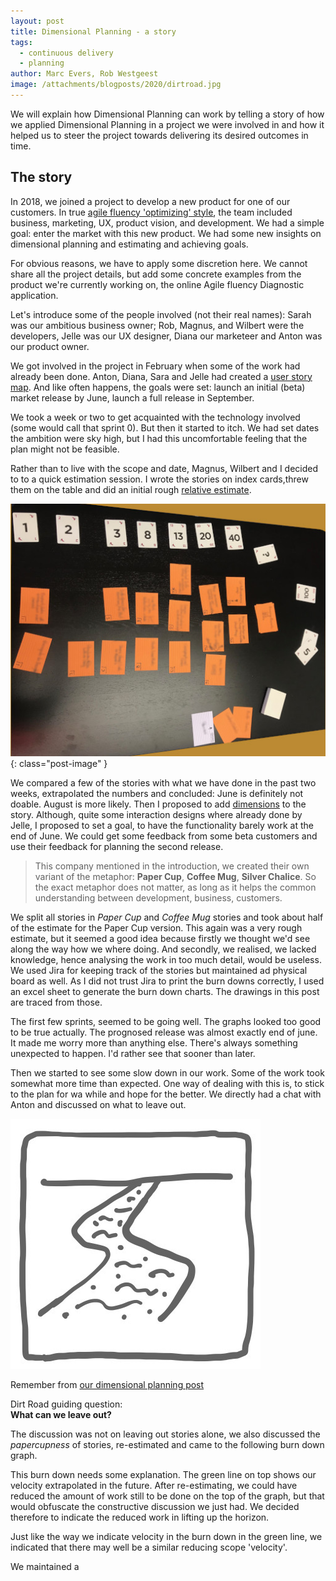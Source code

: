 ```yaml
---
layout: post
title: Dimensional Planning - a story
tags:
  - continuous delivery
  - planning
author: Marc Evers, Rob Westgeest
image: /attachments/blogposts/2020/dirtroad.jpg
---
```


We will explain how Dimensional Planning can work by telling a story of how we
applied Dimensional Planning in a project we were involved in and how it helped
us to steer the project towards delivering its desired outcomes in time.

## The story

In 2018, we joined a project to develop a new product for one of our customers. In true [agile fluency 'optimizing' style](https://martinfowler.com/articles/agileFluency.html), the team included business, marketing, UX, product vision, and development. We had a simple goal: enter the market with this new product. We had some new insights on dimensional planning and estimating and achieving goals.

For obvious reasons, we have to apply some discretion here. We cannot share all the project details, but add some concrete examples from the product we're currently working on, the online Agile fluency Diagnostic application.

Let's introduce some of the people involved (not their real names): Sarah was our ambitious business owner; Rob, Magnus, and Wilbert were the developers, Jelle was our UX designer, Diana our marketeer and Anton was our product owner.

We got involved in the project in February when some of the work had already been done. Anton, Diana, Sara and Jelle had created a [user story map](https://www.jpattonassociates.com/the-new-backlog/). And like often happens, the goals were set: launch an initial (beta) market release by June, launch a full release in September.

We took a week or two to get acquainted with the technology involved (some would call that sprint 0). But then it started to itch. We had set dates the ambition were sky high, but I had this uncomfortable feeling that the plan might not be feasible.

Rather than to live with the scope and date, Magnus, Wilbert and I decided to to a quick estimation session. I wrote the stories on index cards,threw them on the table and did an initial rough [relative estimate](https://medium.com/comparethemarket/my-relative-estimation-guide-742e247bb63b).

![dim-plan-story-estimate](/attachments/blogposts/2020/dim-plan-story-estimate-2.jpg) 
{: class="post-image" }

We compared a few of the stories with what we have done in the past two weeks, extrapolated the numbers and concluded: June is definitely not doable. August is more likely. Then I proposed to add [dimensions](http://localhost:8082/2020/09/02/dimensional-planning.html) to the story. Although, quite some interaction designs where already done by Jelle, I proposed to set a goal, to have the functionality barely work at the end of June. We could get some feedback from some beta customers and use their feedback for planning the second release. 

> This company mentioned in the introduction, we created their own variant of the metaphor: __Paper Cup__, __Coffee Mug__, __Silver Chalice__. So the exact metaphor does not matter, as long as it helps the common understanding between development, business, customers.

We split all stories in _Paper Cup_ and _Coffee Mug_ stories and took about half of the estimate for the Paper Cup version. This again was a very rough estimate, but it seemed a good idea because firstly we thought we'd see along the way how we where doing. And secondly, we realised, we lacked knowledge, hence analysing the work in too much detail, would be useless. We used Jira for keeping track of the stories but maintained ad physical board as well. As I did not trust Jira to print the burn downs correctly, I used an excel sheet to generate the burn down charts. The drawings in this post are traced from those.

The first few sprints, seemed to be going well. The graphs looked too good to be true actually. The prognosed release was almost exactly end of june. It made me worry more than anything else. There's always something unexpected to happen. I'd rather see that sooner than later.

Then we started to see some slow down in our work. Some of the work took somewhat more time than expected. One way of dealing with this is, to stick to the plan for wa while and hope for the better. We directly had a chat with Anton and discussed on what to leave out. 

<div class="shout-out">
  <div>
    <img src="/attachments/blogposts/2020/dirtroad-sketch.png" alt="dirt road">
  </div>
  <div>
    <p>Remember from <a href="/2020/09/02/dimensional-planning.html">our dimensional planning post</a></p>
    <p>Dirt Road guiding question:<br>
    <strong>What can we leave out?</strong></p>
  </div>
</div>

The discussion was not on leaving out stories alone, we also discussed the _papercupness_ of stories, re-estimated and came to the following burn down graph.

This burn down needs some explanation. The green line on top shows our velocity extrapolated in the future. After re-estimating, we could have reduced the amount of work still to be done on the top of the graph, but that would obfuscate the constructive discussion we just had. We decided therefore to indicate the reduced work in lifting up the horizon. 

Just like the way we indicate velocity in the burn down in the green line, we indicated that there may well be a similar reducing scope 'velocity'. 





We maintained a 


